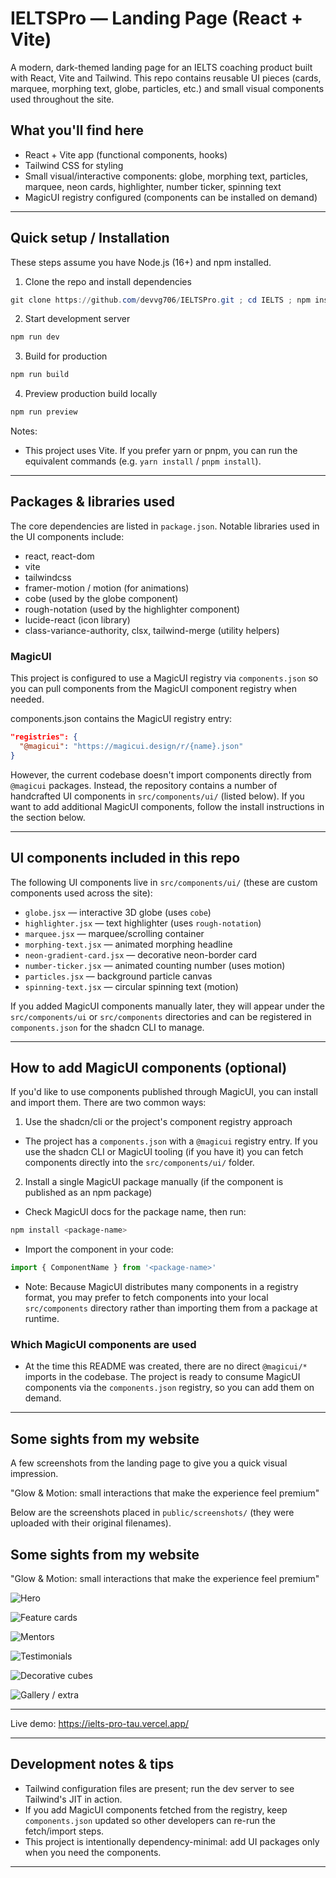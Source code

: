 # IELTSPro — Landing Page (React + Vite)

A modern, dark-themed landing page for an IELTS coaching product built with React, Vite and Tailwind. This repo contains reusable UI pieces (cards, marquee, morphing text, globe, particles, etc.) and small visual components used throughout the site.

## What you'll find here

- React + Vite app (functional components, hooks)
- Tailwind CSS for styling
- Small visual/interactive components: globe, morphing text, particles, marquee, neon cards, highlighter, number ticker, spinning text
- MagicUI registry configured (components can be installed on demand)

---

## Quick setup / Installation

These steps assume you have Node.js (16+) and npm installed.

1. Clone the repo and install dependencies

```powershell
git clone https://github.com/devvg706/IELTSPro.git ; cd IELTS ; npm install
```

2. Start development server

```powershell
npm run dev
```

3. Build for production

```powershell
npm run build
```

4. Preview production build locally

```powershell
npm run preview
```

Notes:
- This project uses Vite. If you prefer yarn or pnpm, you can run the equivalent commands (e.g. `yarn install` / `pnpm install`).

---

## Packages & libraries used

The core dependencies are listed in `package.json`. Notable libraries used in the UI components include:

- react, react-dom
- vite
- tailwindcss
- framer-motion / motion (for animations)
- cobe (used by the globe component)
- rough-notation (used by the highlighter component)
- lucide-react (icon library)
- class-variance-authority, clsx, tailwind-merge (utility helpers)

### MagicUI

This project is configured to use a MagicUI registry via `components.json` so you can pull components from the MagicUI component registry when needed.

components.json contains the MagicUI registry entry:

```json
"registries": {
  "@magicui": "https://magicui.design/r/{name}.json"
}
```

However, the current codebase doesn't import components directly from `@magicui` packages. Instead, the repository contains a number of handcrafted UI components in `src/components/ui/` (listed below). If you want to add additional MagicUI components, follow the install instructions in the section below.

---

## UI components included in this repo

The following UI components live in `src/components/ui/` (these are custom components used across the site):

- `globe.jsx` — interactive 3D globe (uses `cobe`)
- `highlighter.jsx` — text highlighter (uses `rough-notation`)
- `marquee.jsx` — marquee/scrolling container
- `morphing-text.jsx` — animated morphing headline
- `neon-gradient-card.jsx` — decorative neon-border card
- `number-ticker.jsx` — animated counting number (uses motion)
- `particles.jsx` — background particle canvas
- `spinning-text.jsx` — circular spinning text (motion)

If you added MagicUI components manually later, they will appear under the `src/components/ui` or `src/components` directories and can be registered in `components.json` for the shadcn CLI to manage.

---

## How to add MagicUI components (optional)

If you'd like to use components published through MagicUI, you can install and import them. There are two common ways:

1) Use the shadcn/cli or the project's component registry approach

- The project has a `components.json` with a `@magicui` registry entry. If you use the shadcn CLI or MagicUI tooling (if you have it) you can fetch components directly into the `src/components/ui/` folder.

2) Install a single MagicUI package manually (if the component is published as an npm package)

- Check MagicUI docs for the package name, then run:

```powershell
npm install <package-name>
```

- Import the component in your code:

```jsx
import { ComponentName } from '<package-name>'
```

- Note: Because MagicUI distributes many components in a registry format, you may prefer to fetch components into your local `src/components` directory rather than importing them from a package at runtime.

### Which MagicUI components are used

- At the time this README was created, there are no direct `@magicui/*` imports in the codebase. The project is ready to consume MagicUI components via the `components.json` registry, so you can add them on demand.

---

## Some sights from my website

A few screenshots from the landing page to give you a quick visual impression.

"Glow & Motion: small interactions that make the experience feel premium"

Below are the screenshots placed in `public/screenshots/` (they were uploaded with their original filenames).

## Some sights from my website

"Glow & Motion: small interactions that make the experience feel premium"

![Hero](/public/screenshots/Screenshot%20(260).png)

![Feature cards](/public/screenshots/Screenshot%20(261).png)

![Mentors](/public/screenshots/Screenshot%20(262).png)

![Testimonials](/public/screenshots/Screenshot%20(263).png)

![Decorative cubes](/public/screenshots/Screenshot%20(264).png)

![Gallery / extra](/public/screenshots/Screenshot%20(265).png)

---

Live demo: https://ielts-pro-tau.vercel.app/

---

## Development notes & tips

- Tailwind configuration files are present; run the dev server to see Tailwind's JIT in action.
- If you add MagicUI components fetched from the registry, keep `components.json` updated so other developers can re-run the fetch/import steps.
- This project is intentionally dependency-minimal: add UI packages only when you need the components.

---

